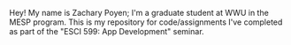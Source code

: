 Hey! My name is Zachary Poyen; I'm a graduate student at WWU in the MESP program.
This is my repository for code/assignments I've completed as part of the "ESCI 599: App Development" seminar.
